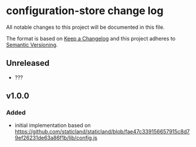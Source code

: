 # configuration-store change log

All notable changes to this project will be documented in this file.

The format is based on [Keep a Changelog](http://keepachangelog.com/) and this project adheres to [Semantic Versioning](http://semver.org/).

## Unreleased

* ???

## v1.0.0

### Added
* initial implementation based on https://github.com/staticland/staticland/blob/fae47c339156657915c8d79ef26231de63a86f1b/lib/config.js
